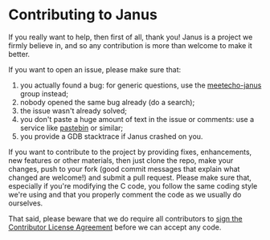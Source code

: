 Contributing to Janus
=====================

If you really want to help, then first of all, thank you! Janus is a
project we firmly believe in, and so any contribution is more than
welcome to make it better.

If you want to open an issue, please make sure that:

1. you actually found a bug: for generic questions, use the
[meetecho-janus](http://groups.google.com/d/forum/meetecho-janus)
group instead;
2. nobody opened the same bug already (do a search);
3. the issue wasn't already solved;
4. you don't paste a huge amount of text in the issue or comments: use
a service like [pastebin](http://pastebin.com/) or similar;
5. you provide a GDB stacktrace if Janus crashed on you.

If you want to contribute to the project by providing fixes, enhancements,
new features or other materials, then just clone the repo, make your changes, push to
your fork (good commit messages that explain what changed are welcome!)
and submit a pull request. Please make sure that, especially if you're
modifying the C code, you follow the same coding style we're using and
that you properly comment the code as we usually do ourselves.

That said, please beware that we do require all contributors to
<a href="https://cla.conf.meetecho.com/janus">sign the Contributor License Agreement</a>
before we can accept any code.
